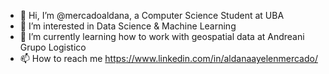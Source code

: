 - 👋 Hi, I’m @mercadoaldana, a Computer Science Student at UBA
- 👀 I’m interested in Data Science & Machine Learning 
- 🌱 I’m currently learning how to work with geospatial data at Andreani Grupo Logistico
- 📫 How to reach me https://www.linkedin.com/in/aldanaayelenmercado/
<!---
mercadoaldana/mercadoaldana is a ✨ special ✨ repository because its `README.md` (this file) appears on your GitHub profile.
You can click the Preview link to take a look at your changes.
--->
